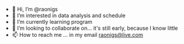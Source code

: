 - 👋 Hi, I’m @raonigs
- 👀 I’m interested in data analysis and schedule
- 🌱 I’m currently learning program
- 💞️ I’m looking to collaborate on... it's still early, because I know little
- 📫 How to reach me ... in my email raonigs@live.com

<!---
raonigs/raonigs is a ✨ special ✨ repository because its `README.md` (this file) appears on your GitHub profile.
You can click the Preview link to take a look at your changes.
--->
